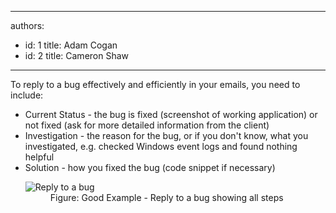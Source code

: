 

---
authors:
  - id: 1
    title: Adam Cogan
  - id: 2
    title: Cameron Shaw
---




<span class='intro'> To reply to a bug effectively and efficiently in your emails, you need to include&#58; 
<br> </span>

<ul><li>Current Status - the bug is fixed (screenshot of working application) or not fixed (ask for more detailed information&#160;from the&#160;client) </li><li>Investigation - the reason for the bug, or if you don't know, what you investigated, e.g. checked Windows event logs and found nothing helpful </li><li>Solution - how you fixed the bug (code snippet if necessary)<br> 
      <dl class="goodImage"><dt><img alt="Reply to a bug" src="/PublishingImages/better_emails_reply_bug_small.jpg" /></dt><dd>Figure&#58; Good Example - Reply to a bug showing all steps​<br></dd></dl></li></ul>


